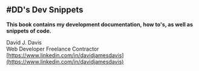 #DD's Dev Snippets
----
**This book contains my development documentation, how to's, as well as snippets of code.**

David J. Davis  
Web Developer Freelance Contractor  
[https://www.linkedin.com/in/davidjamesdavis](https://www.linkedin.com/in/davidjamesdavis)
